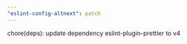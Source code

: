 ```yaml
---
"eslint-config-altnext": patch
---
```


chore(deps): update dependency eslint-plugin-prettier to v4
